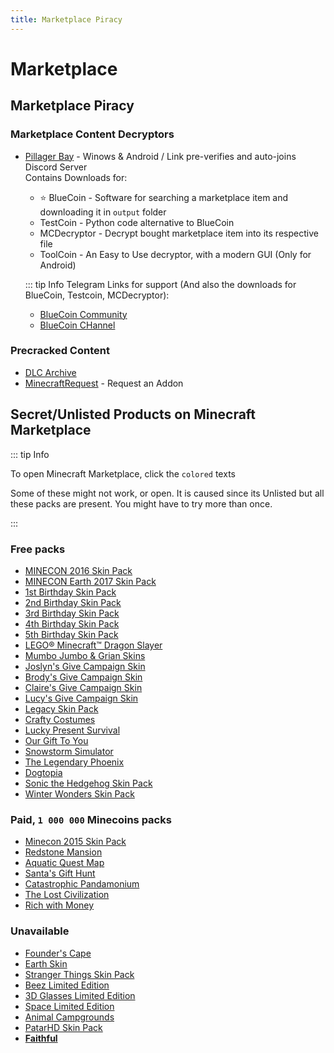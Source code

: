 ```yaml
---
title: Marketplace Piracy
---
```


# Marketplace

## Marketplace Piracy

### Marketplace Content Decryptors

* [Pillager Bay](https://restorecord.com/verify/Pillager%20Bay) - Winows & Android / Link pre-verifies and auto-joins Discord Server\
Contains Downloads for:
    - ⭐ BlueCoin - Software for searching a marketplace item and downloading it in `output` folder
    - TestCoin - Python code alternative to BlueCoin
    - MCDecryptor - Decrypt bought marketplace item into its respective file
    - ToolCoin - An Easy to Use decryptor, with a modern GUI (Only for Android)
    
    ::: tip Info
    Telegram Links for support (And also the downloads for BlueCoin, Testcoin, MCDecryptor):
    - [BlueCoin Community](https://t.me/+U7qdSQdu1fswZGY0)
    - [BlueCoin CHannel](https://t.me/BackUpCoinBlue)


### Precracked Content

* [DLC Archive](https://t.me/Be_marketplace)
* [MinecraftRequest](https://t.me/MinecraftRequest) - Request an Addon

## Secret/Unlisted Products on Minecraft Marketplace

::: tip Info

To open Minecraft Marketplace, click the `colored` texts

Some of these might not work, or open. It is caused since its Unlisted but all these packs are present. You might have to try more than once.

:::

### Free packs

- [MINECON 2016 Skin Pack](minecraft://?showStoreOffer=20b4d681-df67-420c-aff3-07673bb44d07)
- [MINECON Earth 2017 Skin Pack](minecraft://?showStoreOffer=d0f9abcb-4915-4008-9837-ff7946f4a115)
- [1st Birthday Skin Pack](minecraft://?showStoreOffer=8e78a44d-0c1f-4ce2-826b-8bbc555012de)
- [2nd Birthday Skin Pack](minecraft://?showStoreOffer=02b54955-9b4d-40cb-9b73-360d23cf1b9e)
- [3rd Birthday Skin Pack](minecraft://?showStoreOffer=603d6be1-7745-4ad8-8af3-908ad017500f)
- [4th Birthday Skin Pack](minecraft://?showStoreOffer=a2a7ad5c-f55e-44ff-9f70-a5ae1db821b4)
- [5th Birthday Skin Pack](minecraft://?showStoreOffer=cc1e1b86-1863-4c1c-9103-b82b2b70a74b)
- [LEGO® Minecraft™ Dragon Slayer](minecraft://?showStoreOffer=38fdf771-febb-4b6f-a162-c42850817d95)
- [Mumbo Jumbo & Grian Skins](minecraft://?showStoreOffer=01d22780-c8c6-421d-a5cf-c615a398c480)
- [Joslyn's Give Campaign Skin](minecraft://?showStoreOffer=e205acc9-2c5a-430f-8576-d87c5ba67db4)
- [Brody's Give Campaign Skin](minecraft://?showStoreOffer=920a3a5c-b344-42a8-bf23-021b0d315239)
- [Claire's Give Campaign Skin](minecraft://?showStoreOffer=83722c79-a25d-4448-a853-3a4b0fdd99d5)
- [Lucy's Give Campaign Skin](minecraft://?showStoreOffer=633422ca-cdc9-44c8-a25d-a43fb2d76bc7)
- [Legacy Skin Pack](minecraft://?showStoreOffer=b89ef5de-78ad-4a48-b8a5-f12065286e7d)
- [Crafty Costumes](minecraft://?showStoreOffer=624b47df-50ef-4b58-9a03-9e32fc1296ab)
- [Lucky Present Survival](minecraft://?showStoreOffer=e96e5f49-7d06-4019-bcf7-ab42ed6b559d)
- [Our Gift To You](minecraft://?showStoreOffer=5eb3c263-bce6-4274-9352-820c311b1019)
- [Snowstorm Simulator](minecraft://?showStoreOffer=e09b8fb2-ec7a-49c9-b249-7ef5f8cecd8b)
- [The Legendary Phoenix](minecraft://?showStoreOffer=3f673552-803f-4641-bf75-bb4709921f20)
- [Dogtopia](minecraft://?showStoreOffer=c08936c4-1be4-4ec0-80e0-c39349f679c6)
- [Sonic the Hedgehog Skin Pack](minecraft://?showStoreOffer=99d4e1d4-51c2-4277-9378-ae6a38dc9349)
- [Winter Wonders Skin Pack](minecraft://?showStoreOffer=604be09e-8ada-4b4e-a64d-24e329eb6855)

### Paid, `1 000 000` Minecoins packs

- [Minecon 2015 Skin Pack](minecraft://?showStoreOffer=7dae6bfe-e92b-403e-842e-d8d75e329644)  
- [Redstone Mansion](minecraft://?showStoreOffer=fb951806-69ce-46de-b5ac-7ecb1f93b56f)  
- [Aquatic Quest Map](minecraft://?showStoreOffer=098aebfb-e2e3-411d-8ddd-825a6a0dc664)  
- [Santa's Gift Hunt](minecraft://?showStoreOffer=6a0c1f97-1a4f-441d-8c1b-9f8cf0e0b2e7)  
- [Catastrophic Pandamonium](minecraft://?showStoreOffer=ea4b8a80-8557-4c6e-ac4d-301ca4f0a91f)  
- [The Lost Civilization](minecraft://?showStoreOffer=9d38a0fd-29f9-4ef1-b9f1-8324b3c2dcef)  
- [Rich with Money](minecraft://?showStoreOffer=bb1e0f1d-7323-42fd-a4e2-d224a5bd8e53)  

### Unavailable  

- [Founder's Cape](minecraft://?showStoreOffer=b3b50166-5612-4ff1-8f03-9af0b01cb4da)  
- [Earth Skin](minecraft://?showStoreOffer=0c77040a-abb6-4938-963d-5a8e9872c85c)  
- [Stranger Things Skin Pack](minecraft://?showStoreOffer=f60ed293-2f4c-46e5-92b3-922a95df2dd6)  
- [Beez Limited Edition](minecraft://?showStoreOffer=648d61c8-7128-484a-89d7-b99e06fe4937)  
- [3D Glasses Limited Edition](minecraft://?showStoreOffer=6ae31b99-8fb0-45d2-a28e-48b33ebcfe95)  
- [Space Limited Edition](minecraft://?showStoreOffer=42e37f30-f784-4f9e-b0de-1f28f8caae56)  
- [Animal Campgrounds](minecraft://?showStoreOffer=71c2c97a-4022-45ad-9bf3-369d764a3406)  
- [PatarHD Skin Pack](minecraft://?showStoreOffer=25243279-a4a1-4fca-a267-3452e448307f)  
- [**Faithful**](minecraft://?showStoreOffer=fd8a0c97-5de1-4a1d-962e-2fa598f2659d)  